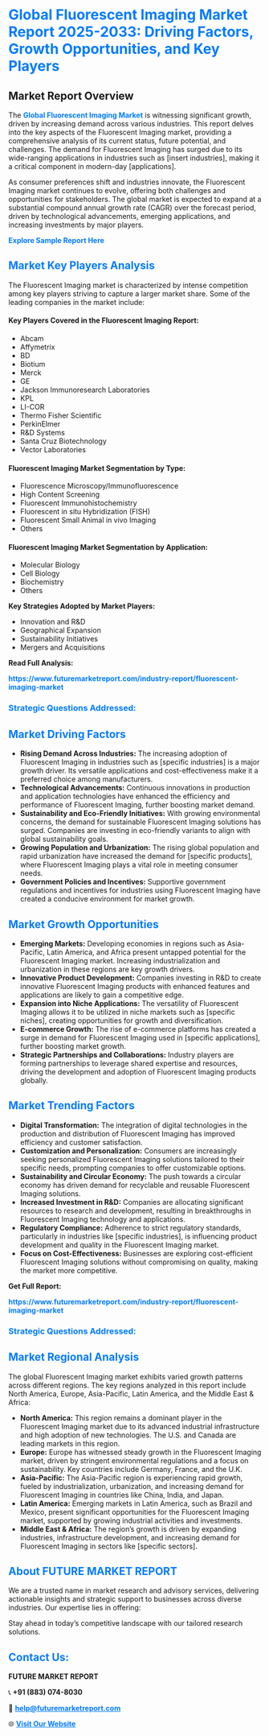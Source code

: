 <h1 style="color: #007BFF;">Global Fluorescent Imaging Market Report 2025-2033: Driving Factors, Growth Opportunities, and Key Players</h1>

<section id="overview">
<h2>Market Report Overview</h2>
<p>The <a href="https://www.futuremarketreport.com/industry-report/fluorescent-imaging-market" style="color: #007BFF; text-decoration: none;"><strong>Global Fluorescent Imaging Market</strong></a> is witnessing significant growth, driven by increasing demand across various industries. This report delves into the key aspects of the Fluorescent Imaging market, providing a comprehensive analysis of its current status, future potential, and challenges. The demand for Fluorescent Imaging has surged due to its wide-ranging applications in industries such as [insert industries], making it a critical component in modern-day [applications].</p>
<p>As consumer preferences shift and industries innovate, the Fluorescent Imaging market continues to evolve, offering both challenges and opportunities for stakeholders. The global market is expected to expand at a substantial compound annual growth rate (CAGR) over the forecast period, driven by technological advancements, emerging applications, and increasing investments by major players.</p>
</section>

<section id="overview">
<p><a href="https://www.futuremarketreport.com/request-sample/reportId=54768" style="color: #007BFF; text-decoration: none;"><strong>Explore Sample Report Here</strong></a></p>
</section>

<section id="key-players">
<h2 style="color: #007BFF;">Market Key Players Analysis</h2>
<p>The Fluorescent Imaging market is characterized by intense competition among key players striving to capture a larger market share. Some of the leading companies in the market include:</p>
<h4>Key Players Covered in the Fluorescent Imaging Report:</h4>
<ul><li>Abcam</li><li>Affymetrix</li><li>BD</li><li>Biotium</li><li>Merck</li><li>GE</li><li>Jackson Immunoresearch Laboratories</li><li>KPL</li><li>LI-COR</li><li>Thermo Fisher Scientific</li><li>PerkinElmer</li><li>R&amp;D Systems</li><li>Santa Cruz Biotechnology</li><li>Vector Laboratories</li></ul>
<h4>Fluorescent Imaging Market Segmentation by Type:</h4>
<ul><li>Fluorescence Microscopy/Immunofluorescence</li><li>High Content Screening</li><li>Fluorescent Immunohistochemistry</li><li>Fluorescent in situ Hybridization (FISH)</li><li>Fluorescent Small Animal in vivo Imaging</li><li>Others</li></ul>

<h4>Fluorescent Imaging Market Segmentation by Application:</h4>
<ul><li>Molecular Biology</li><li>Cell Biology</li><li>Biochemistry</li><li>Others</li></ul>
<p><strong>Key Strategies Adopted by Market Players:</strong></p>
<ul>
<li>Innovation and R&D</li>
<li>Geographical Expansion</li>
<li>Sustainability Initiatives</li>
<li>Mergers and Acquisitions</li>
</ul>
</section>

<section>
<p><strong>Read Full Analysis: </strong></p><a href="https://www.futuremarketreport.com/industry-report/fluorescent-imaging-market" style="color: #007BFF; text-decoration: none;"><strong>https://www.futuremarketreport.com/industry-report/fluorescent-imaging-market</strong></a>
<h3 style="color: #007BFF;">Strategic Questions Addressed:</h3>
</section>

<section id="driving-factors">
<h2 style="color: #007BFF;">Market Driving Factors</h2>
<ul>
<li><strong>Rising Demand Across Industries:</strong> The increasing adoption of Fluorescent Imaging in industries such as [specific industries] is a major growth driver. Its versatile applications and cost-effectiveness make it a preferred choice among manufacturers.</li>
<li><strong>Technological Advancements:</strong> Continuous innovations in production and application technologies have enhanced the efficiency and performance of Fluorescent Imaging, further boosting market demand.</li>
<li><strong>Sustainability and Eco-Friendly Initiatives:</strong> With growing environmental concerns, the demand for sustainable Fluorescent Imaging solutions has surged. Companies are investing in eco-friendly variants to align with global sustainability goals.</li>
<li><strong>Growing Population and Urbanization:</strong> The rising global population and rapid urbanization have increased the demand for [specific products], where Fluorescent Imaging plays a vital role in meeting consumer needs.</li>
<li><strong>Government Policies and Incentives:</strong> Supportive government regulations and incentives for industries using Fluorescent Imaging have created a conducive environment for market growth.</li>
</ul>
</section>

<section id="growth-opportunities">
<h2 style="color: #007BFF;">Market Growth Opportunities</h2>
<ul>
<li><strong>Emerging Markets:</strong> Developing economies in regions such as Asia-Pacific, Latin America, and Africa present untapped potential for the Fluorescent Imaging market. Increasing industrialization and urbanization in these regions are key growth drivers.</li>
<li><strong>Innovative Product Development:</strong> Companies investing in R&D to create innovative Fluorescent Imaging products with enhanced features and applications are likely to gain a competitive edge.</li>
<li><strong>Expansion into Niche Applications:</strong> The versatility of Fluorescent Imaging allows it to be utilized in niche markets such as [specific niches], creating opportunities for growth and diversification.</li>
<li><strong>E-commerce Growth:</strong> The rise of e-commerce platforms has created a surge in demand for Fluorescent Imaging used in [specific applications], further boosting market growth.</li>
<li><strong>Strategic Partnerships and Collaborations:</strong> Industry players are forming partnerships to leverage shared expertise and resources, driving the development and adoption of Fluorescent Imaging products globally.</li>
</ul>
</section>

<section id="trending-factors">
<h2 style="color: #007BFF;">Market Trending Factors</h2>
<ul>
<li><strong>Digital Transformation:</strong> The integration of digital technologies in the production and distribution of Fluorescent Imaging has improved efficiency and customer satisfaction.</li>
<li><strong>Customization and Personalization:</strong> Consumers are increasingly seeking personalized Fluorescent Imaging solutions tailored to their specific needs, prompting companies to offer customizable options.</li>
<li><strong>Sustainability and Circular Economy:</strong> The push towards a circular economy has driven demand for recyclable and reusable Fluorescent Imaging solutions.</li>
<li><strong>Increased Investment in R&D:</strong> Companies are allocating significant resources to research and development, resulting in breakthroughs in Fluorescent Imaging technology and applications.</li>
<li><strong>Regulatory Compliance:</strong> Adherence to strict regulatory standards, particularly in industries like [specific industries], is influencing product development and quality in the Fluorescent Imaging market.</li>
<li><strong>Focus on Cost-Effectiveness:</strong> Businesses are exploring cost-efficient Fluorescent Imaging solutions without compromising on quality, making the market more competitive.</li>
</ul>
</section>

<section>
<p><strong>Get Full Report: </strong></p><a href="https://www.futuremarketreport.com/industry-report/fluorescent-imaging-market" style="color: #007BFF; text-decoration: none;"><strong>https://www.futuremarketreport.com/industry-report/fluorescent-imaging-market</strong></a>
<h3 style="color: #007BFF;">Strategic Questions Addressed:</h3>
</section>


<section id="regional-analysis">
<h2 style="color: #007BFF;">Market Regional Analysis</h2>
<p>The global Fluorescent Imaging market exhibits varied growth patterns across different regions. The key regions analyzed in this report include North America, Europe, Asia-Pacific, Latin America, and the Middle East & Africa:</p>
<ul>
<li><strong>North America:</strong> This region remains a dominant player in the Fluorescent Imaging market due to its advanced industrial infrastructure and high adoption of new technologies. The U.S. and Canada are leading markets in this region.</li>
<li><strong>Europe:</strong> Europe has witnessed steady growth in the Fluorescent Imaging market, driven by stringent environmental regulations and a focus on sustainability. Key countries include Germany, France, and the U.K.</li>
<li><strong>Asia-Pacific:</strong> The Asia-Pacific region is experiencing rapid growth, fueled by industrialization, urbanization, and increasing demand for Fluorescent Imaging in countries like China, India, and Japan.</li>
<li><strong>Latin America:</strong> Emerging markets in Latin America, such as Brazil and Mexico, present significant opportunities for the Fluorescent Imaging market, supported by growing industrial activities and investments.</li>
<li><strong>Middle East & Africa:</strong> The region’s growth is driven by expanding industries, infrastructure development, and increasing demand for Fluorescent Imaging in sectors like [specific sectors].</li>
</ul>
</section>

<footer>
<h2 style="color: #007BFF;">About FUTURE MARKET REPORT</h2>
<p>We are a trusted name in market research and advisory services, delivering actionable insights and strategic support to businesses across diverse industries. Our expertise lies in offering:</p>

<p>Stay ahead in today’s competitive landscape with our tailored research solutions.</p>

<h2 style="color: #007BFF;">Contact Us:</h2>
<p><strong>FUTURE MARKET REPORT</strong></p>
<p>📞 <strong>+91 (883) 074-8030</strong></p>
<p>📧 <strong><a href="mailto:help@futuremarketreport.com" style="color: #007BFF;">help@futuremarketreport.com</a></strong></p>
<p>🌐 <strong><a href="https://www.futuremarketreport.com/" style="color: #007BFF;">Visit Our Website</a></strong></p>
</footer>